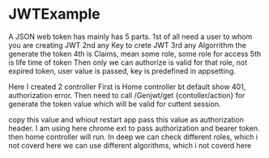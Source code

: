 # JWTExample


A JSON web token has mainly has 5 parts.
1st of all need a user to whom you are creating JWT
2nd any Key to crete JWT
3rd any Algorrithm the generate the token
4th is Claims, mean some role, some role for access
5th is life time of token
Then only we can authorize is valid for that role, not expired token, user value is passed, key is predefined in appsetting.

Here I created 2 controller First is Home controller bt default show 401, authorization error.
Then need to call /Genjwt/get {contoller/action} for generate the token value which will be valid for cuttent session.

copy this value and whiout restart app pass this value as authorization header. 
I am using here chrome ext to pass authorization and bearer token.
then home controller will run.
In deep we can check different roles, which i not coverd here
we can use different algorithms, which i not coverd here
